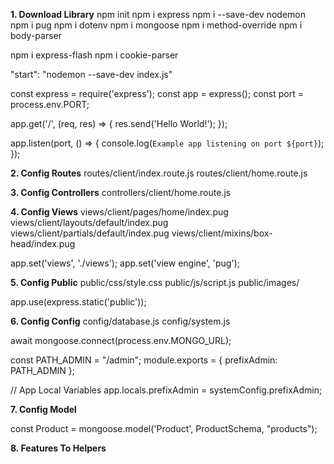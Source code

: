 **1. Download Library**
npm init
npm i express
npm i --save-dev nodemon
npm i pug
npm i dotenv
npm i mongoose
npm i method-override
npm i body-parser

npm i express-flash
npm i cookie-parser

"start": "nodemon --save-dev index.js"

const express = require('express');
const app = express();
const port = process.env.PORT;

app.get('/', (req, res) => {
  res.send('Hello World!');
});

app.listen(port, () => {
  console.log(`Example app listening on port ${port}`);
});

**2. Config Routes**
routes/client/index.route.js
routes/client/home.route.js

**3. Config Controllers**
controllers/client/home.route.js

**4. Config Views**
views/client/pages/home/index.pug
views/client/layouts/default/index.pug
views/client/partials/default/index.pug
views/client/mixins/box-head/index.pug

app.set('views', './views');
app.set('view engine', 'pug');

**5. Config Public**
public/css/style.css
public/js/script.js
public/images/

app.use(express.static('public'));

**6. Config Config**
config/database.js
config/system.js

await mongoose.connect(process.env.MONGO_URL);


const PATH_ADMIN = "/admin";
module.exports = {
  prefixAdmin: PATH_ADMIN
};

// App Local Variables
app.locals.prefixAdmin = systemConfig.prefixAdmin;

**7. Config Model**

const Product = mongoose.model('Product', ProductSchema, "products");

**8. Features To Helpers**

